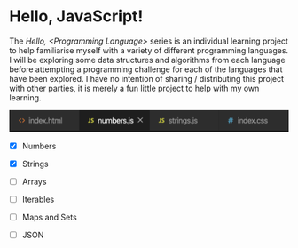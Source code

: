 # Hello, JavaScript!


The *Hello, \<Programming Language\>* series is an individual learning project to help familiarise myself with a variety of different programming languages. I will be exploring some data structures and algorithms from each language before attempting a programming challenge for each of the languages that have been explored. I have no intention of sharing / distributing this project with other parties, it is merely a fun little project to help with my own learning. <br>



<img src="images/readme_images/JS_screenshot1.png">

- [x] Numbers
- [x] Strings
- [ ] Arrays
- [ ] Iterables
- [ ] Maps and Sets
- [ ] JSON

